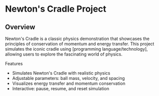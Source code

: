 <h1>Newton's Cradle Project</h1>

<h2>Overview</h2>

<p>Newton's Cradle is a classic physics demonstration that showcases the principles of conservation of momentum and energy transfer. This project simulates the iconic cradle using [programming language/technology], allowing users to explore the fascinating world of physics.

Features

- Simulates Newton's Cradle with realistic physics
- Adjustable parameters: ball mass, velocity, and spacing
- Visualizes energy transfer and momentum conservation
- Interactive: pause, resume, and reset simulation
</p>
